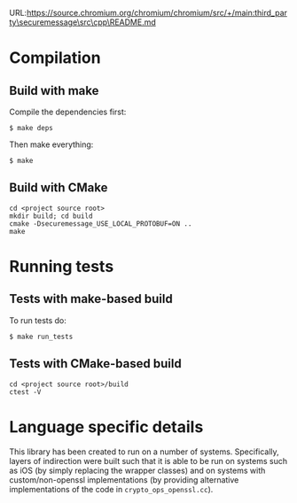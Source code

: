 URL:https://source.chromium.org/chromium/chromium/src/+/main:third_party\securemessage\src\cpp\README.md
# Compilation

## Build with make
Compile the dependencies first:

```$ make deps```

Then make everything:

```$ make```

## Build with CMake
```
cd <project source root>
mkdir build; cd build
cmake -Dsecuremessage_USE_LOCAL_PROTOBUF=ON ..
make
```

# Running tests

## Tests with make-based build
To run tests do:

```$ make run_tests```

## Tests with CMake-based build

```
cd <project source root>/build
ctest -V
```


# Language specific details
This library has been created to run on a number of systems.  Specifically,
layers of indirection were built such that it is able to be run on systems such
as iOS (by simply replacing the wrapper classes) and on systems with
custom/non-openssl implementations (by providing alternative implementations of
the code in ```crypto_ops_openssl.cc```).
